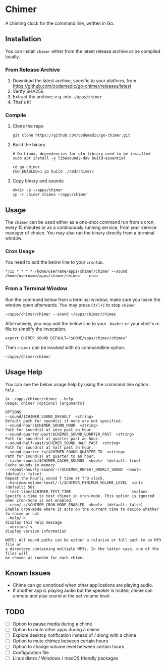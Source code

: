# Chimer

A chiming clock for the command line, written in Go.


## Installation

You can install `chimer` either from the latest release archive or be compiled locally.

### From Release Archive

1. Download the latest archive, specific to your platform, from https://github.com/codemedic/go-chimer/releases/latest
2. Verify SHA256
3. Extract the archive; e.g. into `~/apps/chimer`
4. That's it!

### Compile

1. Clone the repo
   ```
   git clone https://github.com/codemedic/go-chimer.git
   ```
2. Build the binary
   ```shell
   # On Linux, dependencies for oto library need to be installed
   sudo apt install -y libasound2-dev build-essential

   cd go-chimer
   CGO_ENABLED=1 go build ./cmd/chimer/ 
   ```
3. Copy binary and sounds
   ```shell
   mkdir -p ~/apps/chimer
   cp -r chimer chimes ~/apps/chimer
   ```

## Usage

The `chimer` can be used either as a one-shot command run from a cron, every 15 minutes
or as a continuously running service, from your service manager of choice. You may also
run the binary directly from a terminal window.

### Cron Usage

You need to add the below line to your `crontab`.

```
*/15 * * * * /home/username/apps/chimer/chimer --sound /home/username/apps/chimer/chimes` --cron
```

### From a Terminal Window

Run the command below from a terminal window; make sure you leave the window open afterwards. You may press `Ctrl+C` to stop `chimer`.

```shell
~/apps/chimer/chimer --sound ~/apps/chimer/chimes
```

Alternatively, you may add the below line to your `.bashrc` or your shell's rc file to simplify the invocation.

```shell
export CHIMER_SOUND_DEFAULT="$HOME/apps/chimer/chimes"
```

Then `chimer` can be invoked with no commandline option.

```shell
~/apps/chimer/chimer
```

## Usage Help

You can see the below usage help by using the command line option `--help`.

    $> ~/apps/chimer/chimer --help
    Usage: chimer [options] [arguments]

    OPTIONS
    --sound/$CHIMER_SOUND_DEFAULT  <string>
    Default path for sound(s) if none are not specified.
    --sound-hour/$CHIMER_SOUND_HOUR  <string>
    Path for sound(s) at zero past an hour.
    --sound-quarter-past/$CHIMER_SOUND_QUARTER_PAST  <string>
    Path for sound(s) at quarter past an hour.
    --sound-half-past/$CHIMER_SOUND_HALF_PAST  <string>
    Path for sound(s) at half past an hour.
    --sound-quarter-to/$CHIMER_SOUND_QUARTER_TO  <string>
    Path for sound(s) at quarter to an hour.
    --cache-sounds/$CHIMER_CACHE_SOUNDS  <bool>  (default: true)
    Cache sounds in memory
    --repeat-hourly-sound/-r/$CHIMER_REPEAT_HOURLY_SOUND  <bool>  (default: false)
    Repeat the hourly sound T time at T'O clock.
    --minimum-volume-level/-l/$CHIMER_MINIMUM_VOLUME_LEVEL  <int>    (default: 50)
    --test-time/$CHIMER_TEST_TIME                           <value>
    Specify a time to test chimer in cron-mode. This option is ignored when cron-mode is not enabled.
    --cron/-c/$CHIMER_CRON_MODE_ENABLED  <bool>  (default: false)
    Enable cron-mode where it acts on the current time to decide whether to chime or not
    --help/-h
    display this help message
    --version/-v
    display version information

    NOTE: All sound paths can be either a relative or full path to an MP3 file or
    a directory containing multiple MP3s. In the latter case, one of the files will
    be chosen at random for each chime.

## Known Issues

* Chime can go unnoticed when other applications are playing audio.
* If another app is playing audio but the speaker is muted, chime can unmute and play sound at the set volume level.

## TODO

- [ ] Option to pause media during a chime
- [ ] Option to mute other apps during a chime
- [ ] Explore desktop notification instead of / along with a chime
- [ ] Option to mute chimes between certain hours
- [ ] Option to change volume level between certain hours
- [ ] Configuration file
- [ ] Linux distro / Windows / macOS friendly packages
